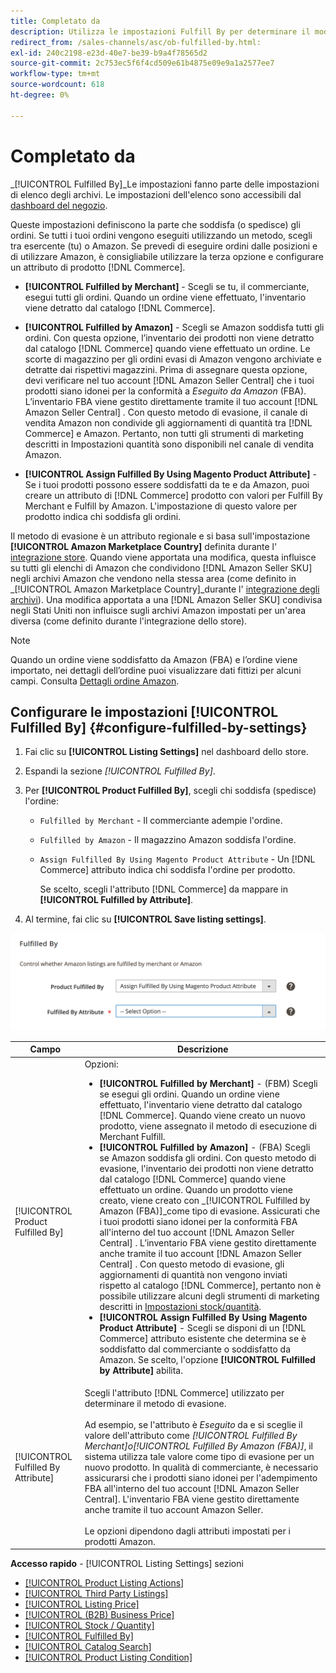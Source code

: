 ```yaml
---
title: Completato da
description: Utilizza le impostazioni Fulfill By per determinare il modo in cui gli ordini degli elenchi Amazon vengono soddisfatti (spediti).
redirect_from: /sales-channels/asc/ob-fulfilled-by.html: 
exl-id: 240c2198-e23d-40e7-be39-b9a4f78565d2
source-git-commit: 2c753ec5f6f4cd509e61b4875e09e9a1a2577ee7
workflow-type: tm+mt
source-wordcount: 618
ht-degree: 0%

---
```


# Completato da

_[!UICONTROL Fulfilled By]_Le impostazioni fanno parte delle impostazioni di elenco degli archivi. Le impostazioni dell&#39;elenco sono accessibili dal [dashboard del negozio](./amazon-store-dashboard.md).

Queste impostazioni definiscono la parte che soddisfa (o spedisce) gli ordini. Se tutti i tuoi ordini vengono eseguiti utilizzando un metodo, scegli tra esercente (tu) o Amazon. Se prevedi di eseguire ordini dalle posizioni e di utilizzare Amazon, è consigliabile utilizzare la terza opzione e configurare un attributo di prodotto [!DNL Commerce].

- **[!UICONTROL Fulfilled by Merchant]** - Scegli se tu, il commerciante, esegui tutti gli ordini. Quando un ordine viene effettuato, l&#39;inventario viene detratto dal catalogo [!DNL Commerce].

- **[!UICONTROL Fulfilled by Amazon]** - Scegli se Amazon soddisfa tutti gli ordini. Con questa opzione, l’inventario dei prodotti non viene detratto dal catalogo [!DNL Commerce] quando viene effettuato un ordine. Le scorte di magazzino per gli ordini evasi di Amazon vengono archiviate e detratte dai rispettivi magazzini. Prima di assegnare questa opzione, devi verificare nel tuo account [!DNL Amazon Seller Central] che i tuoi prodotti siano idonei per la conformità a _Eseguito da Amazon_ (FBA). L’inventario FBA viene gestito direttamente tramite il tuo account [!DNL Amazon Seller Central] . Con questo metodo di evasione, il canale di vendita Amazon non condivide gli aggiornamenti di quantità tra [!DNL Commerce] e Amazon. Pertanto, non tutti gli strumenti di marketing descritti in Impostazioni quantità sono disponibili nel canale di vendita Amazon.

- **[!UICONTROL Assign Fulfilled By Using Magento Product Attribute]** - Se i tuoi prodotti possono essere soddisfatti da te e da Amazon, puoi creare un attributo di  [!DNL Commerce] prodotto con valori per Fulfill By Merchant e Fulfill by Amazon. L&#39;impostazione di questo valore per prodotto indica chi soddisfa gli ordini.

Il metodo di evasione è un attributo regionale e si basa sull&#39;impostazione **[!UICONTROL Amazon Marketplace Country]** definita durante l&#39; [integrazione store](./store-integration.md). Quando viene apportata una modifica, questa influisce su tutti gli elenchi di Amazon che condividono [!DNL Amazon Seller SKU] negli archivi Amazon che vendono nella stessa area (come definito in _[!UICONTROL Amazon Marketplace Country]_durante l&#39; [integrazione degli archivi](./store-integration.md)). Una modifica apportata a una [!DNL Amazon Seller SKU] condivisa negli Stati Uniti non influisce sugli archivi Amazon impostati per un&#39;area diversa (come definito durante l&#39;integrazione dello store).

>[!NOTE]
>
>Quando un ordine viene soddisfatto da Amazon (FBA) e l’ordine viene importato, nei dettagli dell’ordine puoi visualizzare dati fittizi per alcuni campi. Consulta [Dettagli ordine Amazon](./amazon-order-details.md).

## Configurare le impostazioni [!UICONTROL Fulfilled By] {#configure-fulfilled-by-settings}

1. Fai clic su **[!UICONTROL Listing Settings]** nel dashboard dello store.

1. Espandi la sezione _[!UICONTROL Fulfilled By]_.

1. Per **[!UICONTROL Product Fulfilled By]**, scegli chi soddisfa (spedisce) l&#39;ordine:

   - `Fulfilled by Merchant` - Il commerciante adempie l&#39;ordine.

   - `Fulfilled by Amazon` - Il magazzino Amazon soddisfa l&#39;ordine.

   - `Assign Fulfilled By Using Magento Product Attribute` - Un  [!DNL Commerce] attributo indica chi soddisfa l&#39;ordine per prodotto.

      Se scelto, scegli l&#39;attributo [!DNL Commerce] da mappare in **[!UICONTROL Fulfilled by Attribute]**.

1. Al termine, fai clic su **[!UICONTROL Save listing settings]**.

![Impostazioni soddisfatte da](assets/amazon-fulfilled-by.png)

| Campo | Descrizione |
|--- |--- |
| [!UICONTROL Product Fulfilled By] | Opzioni:<ul><li>**[!UICONTROL Fulfilled by Merchant]** - (FBM) Scegli se esegui gli ordini. Quando un ordine viene effettuato, l&#39;inventario viene detratto dal catalogo [!DNL Commerce]. Quando viene creato un nuovo prodotto, viene assegnato il metodo di esecuzione di Merchant Fulfill.</li><li>**[!UICONTROL Fulfilled by Amazon]** - (FBA) Scegli se Amazon soddisfa gli ordini. Con questo metodo di evasione, l&#39;inventario dei prodotti non viene detratto dal catalogo [!DNL Commerce] quando viene effettuato un ordine. Quando un prodotto viene creato, viene creato con _[!UICONTROL Fulfilled by Amazon (FBA)]_come tipo di evasione. Assicurati che i tuoi prodotti siano idonei per la conformità FBA all&#39;interno del tuo account [!DNL Amazon Seller Central] . L’inventario FBA viene gestito direttamente anche tramite il tuo account [!DNL Amazon Seller Central] . Con questo metodo di evasione, gli aggiornamenti di quantità non vengono inviati rispetto al catalogo [!DNL Commerce], pertanto non è possibile utilizzare alcuni degli strumenti di marketing descritti in [Impostazioni stock/quantità](./stock-quantity.md).</li><li>**[!UICONTROL Assign Fulfilled By Using Magento Product Attribute]** - Scegli se disponi di un  [!DNL Commerce] attributo esistente che determina se è soddisfatto dal commerciante o soddisfatto da Amazon. Se scelto, l&#39;opzione **[!UICONTROL Fulfilled by Attribute]** abilita.</li></ul> |
| [!UICONTROL Fulfilled By Attribute] | Scegli l&#39;attributo [!DNL Commerce] utilizzato per determinare il metodo di evasione.<br><br>Ad esempio, se l&#39;attributo è  _Eseguito_ da e si sceglie il valore dell&#39;attributo come  _[!UICONTROL Fulfilled By Merchant]_o_[!UICONTROL Fulfilled By Amazon (FBA)]_, il sistema utilizza tale valore come tipo di evasione per un nuovo prodotto. In qualità di commerciante, è necessario assicurarsi che i prodotti siano idonei per l&#39;adempimento FBA all&#39;interno del tuo account [!DNL Amazon Seller Central]. L&#39;inventario FBA viene gestito direttamente anche tramite il tuo account Amazon Seller.<br><br>Le opzioni dipendono dagli attributi impostati per i prodotti Amazon. |

**Accesso rapido**  -  [!UICONTROL Listing Settings] sezioni

- [[!UICONTROL Product Listing Actions]](./product-listing-actions.md)
- [[!UICONTROL Third Party Listings]](./third-party-listing-settings.md)
- [[!UICONTROL Listing Price]](./listing-price.md)
- [[!UICONTROL (B2B) Business Price]](./business-pricing.md)
- [[!UICONTROL Stock / Quantity]](./stock-quantity.md)
- [[!UICONTROL Fulfilled By]](./fulfilled-by.md)
- [[!UICONTROL Catalog Search]](./catalog-search.md)
- [[!UICONTROL Product Listing Condition]](./product-listing-condition.md)
